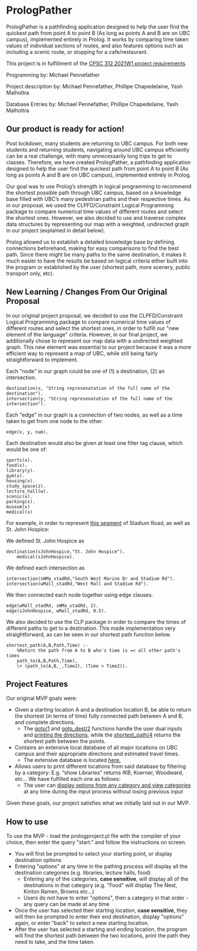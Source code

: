 # PrologPather

PrologPather is a pathfinding application designed to help the user find the quickest path from point A to point B (As long as points A and B are on UBC campus), implemented entirely in Prolog. It works by comparing time taken values of individual sections of routes, and also features options such as including a scenic route, or stopping for a cafe/restaurant.

This project is in fulfillment of the [CPSC 312 2021W1 project requirements](https://steven-wolfman.github.io/cpsc-312-website/project.html).

Programming by: Michael Pennefather

Project description by: Michael Pennefather, Phillipe Chapedelaine, Yash Malholtra

Database Entries by: Michael Pennefather, Phillipe Chapedelaine, Yash Malholtra 

## Our product is ready for action!

Post lockdown, many students are returning to UBC campus. For both new students and returning students, navigating around UBC campus efficiently can be a real challenge, with many unnecessarily long trips to get to classes. Therefore, we have created PrologPather, a pathfinding application designed to help the user find the quickest path from point A to point B (As long as points A and B are on UBC campus), implemented entirely in Prolog.

Our goal was to use Prolog’s strength in logical programming to recommend the shortest possible path through UBC campus, based on a knowledge base filled with UBC’s many pedestrian paths and their respective times. As in our proposal, we used the CLPFD/Constraint Logical Programming package to compare numerical time values of different routes and select the shortest ones. However, we also decided to use and traverse complex data structures by representing our map with a weighted, undirected graph in our project (explained in detail below).

Prolog allowed us to establish a detailed knowledge base by defining connections beforehand, making for easy comparisons to find the best path. Since there might be many paths to the same destination, it makes it much easier to have the results be based on logical criteria either built into the program or established by the user (shortest path, more scenery, public transport only, etc).

## New Learning / Changes From Our Original Proposal
In our original project proposal, we decided to use the CLPFD/Constraint Logical Programming package to compare numerical time values of different routes and select the shortest ones, in order to fulfill our "new element of the language" criteria. However, in our final project, we additionally chose to represent our map data with a undirected weighted graph. This new element was essential to our project because it was a more efficient way to represent a map of UBC, while still being fairly straightforward to implement.

Each "node" in our graph could be one of (1) a destination, (2) an intersection.

```
destination(x, "String represenatation of the full name of the destination").
intersection(y, "String represenatation of the full name of the intersection").
```

Each "edge" in our graph is a connection of two nodes, as well as a time taken to get from one node to the other.

```
edge(x, y, num).
```

Each destination would also be given at least one filter tag clause, which would be one of:
```
sports(x).
food(x).
library(y).
gym(x).
housing(x).
study_space(z).
lecture_hall(w).
scenic(x). 
parking(x).
museum(x)
medical(x)
```

For example, in order to represent [this segment](https://github.students.cs.ubc.ca/mpennefa/PrologProject/edit/master/Pictures/stadiumRd.PNG?raw=true) of Stadium Road, as well as St. John Hospice:

We defined St. John Hospice as
```
destination(sJohnHospice,"St. John Hospice").
    medical(sJohnHospice).
```

We defined each intersection as
```
intersection(sWMa_stadRd,"South West Marine Dr and Stadium Rd").
intersection(wMall_stadRd,"West Mall and Stadium Rd").
```

We then connected each node together using edge clauses.
```
edge(wMall_stadRd, sWMa_stadRd, 2).
edge(sJohnHospice, wMall_stadRd, 0.5).
```

We also decided to use the CLP package in order to compare the times of different paths to get to a destination. This made implementation very straightforward, as can be seen in our shortest path function below.

```
shortest_path(A,B,Path,Time) :-
    %Return the path from A to B who's time is =< all other path's times
    path_to(A,B,Path,Time),
    \+ (path_to(A,B,_,Time2), (Time > Time2)).
```

## Project Features

Our original MVP goals were:
- Given a starting location A and a destination location B, be able to return the shortest (in terms of time) fully connected path between A and B, and complete directions.  
  - The [goto/1](https://github.students.cs.ubc.ca/mpennefa/PrologProject/blob/404d2c0ec27055e62a72cfc6fc25489e4b7cb4b9/prolog/prologproject.pl#L59) and [goto_dest/2](https://github.students.cs.ubc.ca/mpennefa/PrologProject/blob/404d2c0ec27055e62a72cfc6fc25489e4b7cb4b9/prolog/prologproject.pl#L78) functions handle the user dual inputs and [printing the directions](https://github.students.cs.ubc.ca/mpennefa/PrologProject/blob/404d2c0ec27055e62a72cfc6fc25489e4b7cb4b9/prolog/prologproject.pl#L34), while the [shortest_path/4](https://github.students.cs.ubc.ca/mpennefa/PrologProject/blob/404d2c0ec27055e62a72cfc6fc25489e4b7cb4b9/prolog/prologproject.pl#L208) returns the shortest path between the points.
- Contains an extensive local database of all major locations on UBC campus and their appropriate directions and estimated travel times. 
  - The extensive database is located [here.](https://github.students.cs.ubc.ca/mpennefa/PrologProject/blob/404d2c0ec27055e62a72cfc6fc25489e4b7cb4b9/prolog/prologproject.pl#L224)
- Allows users to print different locations from said database by filtering by a category: E.g. “show Libraries” returns IKB, Koerner, Woodward, etc...
We have fulfilled each one as follows: 
  - The user can [display options from any category and view categories](https://github.students.cs.ubc.ca/mpennefa/PrologProject/blob/404d2c0ec27055e62a72cfc6fc25489e4b7cb4b9/prolog/prologproject.pl#L116) at any time during the input process without losing previous input 

Given these goals, our project satisfies what we initially laid out in our MVP.

## How to use
To use the MVP - load the prologproject.pl file with the compiler of your choice, then enter the query "start." and follow the instructions on screen. 
 - You will first be prompted to select your starting point, or display destination options
 - Entering "options" at any time in the pathing process will display all the destination categories (e.g. libraries, lecture halls, food)
    - Entering any of the categories, **case sensitive**, will display all of the destinations in that category (e.g. "Food" will display The Nest, Kinton Ramen, Browns etc...)
    - Users do not have to enter "options", then a category in that order - any query can be made at any time
 - Once the user has selected their starting location, **case sensitive**, they will then be prompted to enter their end destination, display "options" again, or enter "back" to select a new starting location.
 - After the user has selected a starting and ending location, the program will find the shortest path between the two locations, print the path they need to take, and the time taken.

